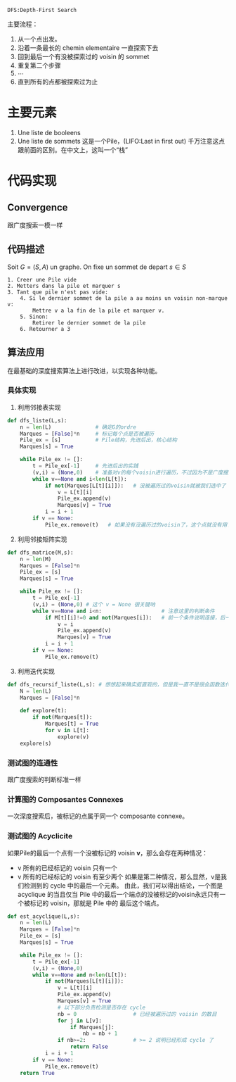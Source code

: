  	DFS:Depth-First Search
主要流程：
1. 从一个点出发。
2. 沿着一条最长的 chemin elementaire 一直探索下去
3. 回到最后一个有没被探索过的 voisin 的 sommet
4. 重复第二个步骤
5. $\cdots$
6. 直到所有的点都被探索过为止

# 主要元素
1. Une liste de booleens
2. Une liste de sommets
	这是一个Pile，(LIFO:Last in first out)
	千万注意这点跟前面的区别。在中文上，这叫一个“栈”

# 代码实现
## Convergence
跟广度搜索一模一样

## 代码描述
Soit $G=(S,A)$ un graphe. On fixe un sommet de depart $s \in S$
```
1. Creer une Pile vide
2. Metters dans la pile et marquer s
3. Tant que pile n'est pas vide:
	4. Si le dernier sommet de la pile a au moins un voisin non-marque v:
		Mettre v a la fin de la pile et marquer v.
	5. Sinon:
		Retirer le dernier sommet de la pile
	6. Retourner a 3
```

## 算法应用
在最基础的深度搜索算法上进行改进，以实现各种功能。
### 具体实现
1. 利用邻接表实现
```python
def dfs_liste(L,s):
	n = len(L) 				# 确定G的ordre
	Marques = [False]*n 	# 标记每个点是否被遍历
	Pile_ex = [s] 			# Pile结构，先进后出，核心结构
	Marques[s] = True

	while Pile_ex != []:
		t = Pile_ex[-1] 	# 先进后出的实践
		(v,i) = (None,0) 	# 准备对v的每个voisin进行遍历，不过因为不是广度搜索，这里需要这样的特殊处理
		while v==None and i<len(L[t]):
			if not(Marques[L[t][i]]): 	# 没被遍历过的voisin就被我们选中了
				v = L[t][i]
				Pile_ex.append(v)
				Marques[v] = True
			i = i + 1
		if v == None:
			Pile_ex.remove(t) 	# 如果没有没遍历过的voisin了，这个点就没有用了，我们讲他从表中除去
```
2. 利用邻接矩阵实现
```python
def dfs_matrice(M,s):
	n = len(M)
	Marques = [False]*n
	Pile_ex = [s]
	Marques[s] = True

	while Pile_ex != []:
		t = Pile_ex[-1]
		(v,i) = (None,0) # 这个 v = None 很关键呐
		while v==None and i<n:					 # 注意这里的判断条件
			if M[t][i]!=0 and not(Marques[i]):	 # 前一个条件说明连接，后一个说明有未有遍历过
				v = i
				Pile_ex.append(v)
				Marques[v] = True
			i = i + 1
		if v == None:
			Pile_ex.remove(t)
```
3. 利用迭代实现
```python
def dfs_recursif_liste(L,s): # 想想起来确实挺直观的，但是我一直不是很会函数迭代
	N = len(L)
	Marques = [False]*n
	
	def explore(t):
		if not(Marques[t]):
			Marques[t] = True
			for v in L[t]:
				explore(v)
	explore(s)
```
### 测试图的连通性
跟广度搜索的判断标准一样
### 计算图的 Composantes Connexes
一次深度搜索后，被标记的点属于同一个 composante connexe。
### 测试图的 Acyclicite
如果Pile的最后一个点有一个没被标记的 voisin **v**，那么会存在两种情况：
- v 所有的已经标记的 voisin 只有一个
- v 所有的已经标记的 voisin 有至少两个
如果是第二种情况，那么显然，v是我们检测到的 cycle 中的最后一个元素。
	由此，我们可以得出结论，一个图是 acyclique 的当且仅当 Pile 中的最后一个端点的没被标记的voisin永远只有一个被标记的 voisin，那就是 Pile 中的 最后这个端点。
```python
def est_acyclique(L,s):
	n = len(L)
	Marques = [False]*n
	Pile_ex = [s]
	Marques[s] = True

	while Pile_ex != []:
		t = Pile_ex[-1]
		(v,i) = (None,0)
		while v==None and n<len(L[t]):
			if not(Marques[L[t][i]]):
				v = L[t][i]
				Pile_ex.append(v)
				Marques[v] = True
				# 以下部分负责检测是否存在 cycle
				nb = 0 					# 已经被遍历过的 voisin 的数目
				for j in L[v]:
					if Marques[j]:
						nb = nb + 1
				if nb>=2:				# >= 2 说明已经形成 cycle 了
					return False
			i = i + 1
		if v == None:
			Pile_ex.remove(t)
	return True
```